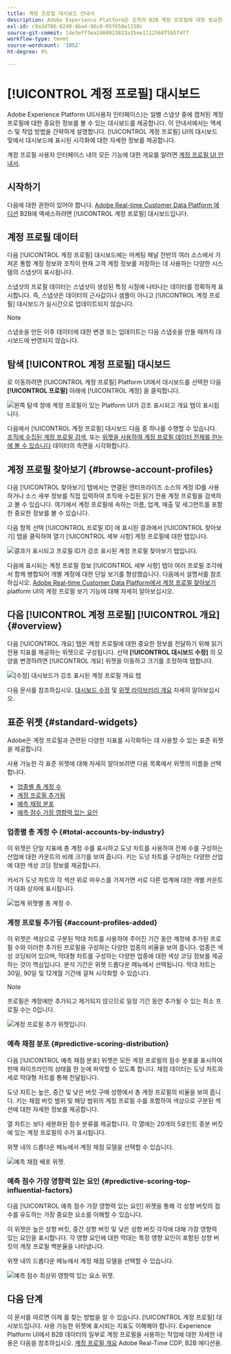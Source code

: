 ```yaml
---
title: 계정 프로필 대시보드 안내서
description: Adobe Experience Platform은 조직의 B2B 계정 프로필에 대한 중요한 정보를 볼 수 있는 대시보드를 제공합니다.
exl-id: c9a3d786-6240-4ba4-96c8-05f658e1150c
source-git-commit: 14e3eff3ea2469023823a35ee1112568f5b5f4f7
workflow-type: tm+mt
source-wordcount: '1052'
ht-degree: 0%

---
```


# [!UICONTROL 계정 프로필] 대시보드

Adobe Experience Platform UI(사용자 인터페이스)는 일별 스냅샷 중에 캡처된 계정 프로필에 대한 중요한 정보를 볼 수 있는 대시보드를 제공합니다. 이 안내서에서는 액세스 및 작업 방법을 간략하게 설명합니다. [!UICONTROL 계정 프로필] UI의 대시보드 및에서 대시보드에 표시된 시각화에 대한 자세한 정보를 제공합니다.

계정 프로필 사용자 인터페이스 내의 모든 기능에 대한 개요를 알려면 [계정 프로필 UI 안내서](../../rtcdp/accounts/account-profile-ui-guide.md).

## 시작하기

다음에 대한 권한이 있어야 합니다. [Adobe Real-time Customer Data Platform 에디션](../../rtcdp/b2b-overview.md) B2B에 액세스하려면 [!UICONTROL 계정 프로필] 대시보드입니다.

## 계정 프로필 데이터

다음 [!UICONTROL 계정 프로필] 대시보드에는 마케팅 채널 전반의 여러 소스에서 가져온 통합 계정 정보와 조직이 현재 고객 계정 정보를 저장하는 데 사용하는 다양한 시스템의 스냅샷이 표시됩니다.

스냅샷의 프로필 데이터는 스냅샷이 생성된 특정 시점에 나타나는 데이터를 정확하게 표시합니다. 즉, 스냅샷은 데이터의 근사값이나 샘플이 아니고 [!UICONTROL 계정 프로필] 대시보드가 실시간으로 업데이트되지 않습니다.

>[!NOTE]
>
>스냅숏을 만든 이후 데이터에 대한 변경 또는 업데이트는 다음 스냅숏을 만들 때까지 대시보드에 반영되지 않습니다.

## 탐색 [!UICONTROL 계정 프로필] 대시보드

로 이동하려면 [!UICONTROL 계정 프로필] Platform UI에서 대시보드를 선택한 다음 **[!UICONTROL 프로필]** 아래에 [!UICONTROL 계정] 을 클릭합니다.

![왼쪽 탐색 창에 계정 프로필이 있는 Platform UI가 강조 표시되고 개요 탭이 표시됩니다.](../images/account-profiles/account-profiles-dashboard.png)

다음에서 [!UICONTROL 계정 프로필] 대시보드 다음 중 하나를 수행할 수 있습니다. [조직에 수집된 계정 프로필 검색](#browse-account-profiles), 또는 [위젯을 사용하여 계정 프로필 데이터 전체를 한눈에 볼 수 있습니다](#standard-widgets) 데이터의 측면을 시각화합니다.

## 계정 프로필 찾아보기 {#browse-account-profiles}

다음 [!UICONTROL 찾아보기] 탭에서는 연결된 엔터프라이즈 소스의 계정 ID를 사용하거나 소스 세부 정보를 직접 입력하여 조직에 수집된 읽기 전용 계정 프로필을 검색하고 볼 수 있습니다. 여기에서 계정 프로필에 속하는 이름, 업계, 매출 및 세그먼트를 포함한 중요한 정보를 볼 수 있습니다.

다음 항목 선택 [!UICONTROL 프로필 ID] 에 표시된 결과에서 [!UICONTROL 찾아보기] 탭을 클릭하여 열기 [!UICONTROL 세부 사항] 계정 프로필에 대한 탭입니다.

![결과가 표시되고 프로필 ID가 강조 표시된 계정 프로필 찾아보기 탭입니다.](../images/account-profiles/account-profiles-browse-tab.png)

다음에 표시되는 계정 프로필 정보 [!UICONTROL 세부 사항] 탭이 여러 프로필 조각에서 함께 병합되어 개별 계정에 대한 단일 보기를 형성했습니다. 다음에서 설명서를 참조하십시오. [Adobe Real-time Customer Data Platform에서 계정 프로필 찾아보기](../../rtcdp/accounts/account-profile-ui-guide.md#browse-account-profiles) platform UI의 계정 프로필 보기 기능에 대해 자세히 알아보십시오.

## 다음 [!UICONTROL 계정 프로필] [!UICONTROL 개요] {#overview}

다음 [!UICONTROL 개요] 탭은 계정 프로필에 대한 중요한 정보를 전달하기 위해 읽기 전용 지표를 제공하는 위젯으로 구성됩니다. 선택 **[!UICONTROL 대시보드 수정]** 의 모양을 변경하려면 [!UICONTROL 개요] 위젯을 이동하고 크기를 조정하여 탭합니다.

![[수정] 대시보드가 강조 표시된 계정 프로필 개요 탭](../images/account-profiles/modify-dashboard.png)

다음 문서를 참조하십시오. [대시보드 수정](../customize/modify.md) 및 [위젯 라이브러리 개요](../customize/widget-library.md) 자세히 알아보십시오.

## 표준 위젯 {#standard-widgets}

Adobe은 계정 프로필과 관련된 다양한 지표를 시각화하는 데 사용할 수 있는 표준 위젯을 제공합니다.

사용 가능한 각 표준 위젯에 대해 자세히 알아보려면 다음 목록에서 위젯의 이름을 선택합니다.

* [업종별 총 계정 수](#total-accounts-by-industry)
* [계정 프로필 추가됨](#account-profiles-added)
* [예측 채점 분포](#predictive-scoring-distribution)
* [예측 점수 가장 영향력 있는 요인](#predictive-scoring-top-influential-factors)

### 업종별 총 계정 수 {#total-accounts-by-industry}

이 위젯은 단일 지표에 총 계정 수를 표시하고 도넛 차트를 사용하여 전체 수를 구성하는 산업에 대한 카운트의 비례 크기를 보여 줍니다. 키는 도넛 차트를 구성하는 다양한 산업에 대한 색상 코딩 정보를 제공합니다.

커서가 도넛 차트의 각 섹션 위로 마우스를 가져가면 서로 다른 업계에 대한 개별 카운트가 대화 상자에 표시됩니다.

![업계 위젯별 총 계정 수.](../images/account-profiles/total-accounts-by-industry-widget.png)

### 계정 프로필 추가됨 {#account-profiles-added}

이 위젯은 색상으로 구분된 막대 차트를 사용하여 주어진 기간 동안 계정에 추가된 프로필 수와 이러한 추가된 프로필을 구성하는 다양한 업종의 비율을 보여 줍니다. 업종은 색상 코딩되어 있으며, 막대형 차트를 구성하는 다양한 업종에 대한 색상 코딩 정보를 제공하는 것이 핵심입니다. 분석 기간은 위젯 드롭다운 메뉴에서 선택됩니다. 막대 차트는 30일, 90일 및 12개월 기간에 걸쳐 시각화할 수 있습니다.

>[!NOTE]
>
>프로필은 계정에만 추가되고 제거되지 않으므로 일정 기간 동안 추가될 수 있는 최소 프로필 수는 0입니다.

![계정 프로필 추가 위젯입니다.](../images/account-profiles/accounts-profiles-added-widget.png)

### 예측 채점 분포 {#predictive-scoring-distribution}

다음 [!UICONTROL 예측 채점 분포] 위젯은 모든 계정 프로필의 점수 분포를 표시하여 판매 파이프라인의 상태를 한 눈에 파악할 수 있도록 합니다. 채점 데이터는 도넛 차트와 세로 막대형 차트를 통해 전달됩니다.

도넛 차트는 높은, 중간 및 낮은 버킷 구매 성향에서 총 계정 프로필의 비율을 보여 줍니다. 키는 채점 버킷 범위 및 해당 범위의 계정 프로필 수를 포함하여 색상으로 구분된 섹션에 대한 자세한 정보를 제공합니다.

열 차트는 보다 세분화된 점수 분류를 제공합니다. 각 열에는 20개의 5포인트 증분 버킷에 있는 계정 프로필의 수가 표시됩니다.

위젯 내의 드롭다운 메뉴에서 계정 채점 모델을 선택할 수 있습니다.

![예측 채점 배포 위젯.](../images/account-profiles/predictive-scoring-distribution.png)

### 예측 점수 가장 영향력 있는 요인 {#predictive-scoring-top-influential-factors}

다음 [!UICONTROL 예측 점수 가장 영향력 있는 요인] 위젯을 통해 각 성향 버킷의 점수를 유도하는 가장 중요한 요소를 이해할 수 있습니다.

이 위젯은 높은 성향 버킷, 중간 성향 버킷 및 낮은 성향 버킷 각각에 대해 가장 영향력 있는 요인을 표시합니다. 각 영향 요인에 대한 막대는 특정 영향 요인이 포함된 성향 버킷의 계정 프로필 백분율을 나타냅니다.

위젯 내의 드롭다운 메뉴에서 계정 채점 모델을 선택할 수 있습니다.

![예측 점수 최상위 영향력 있는 요소 위젯.](../images/account-profiles/predictive-scoring-top-influential-factors.png)

## 다음 단계

이 문서를 따르면 이제 를 찾는 방법을 알 수 있습니다. [!UICONTROL 계정 프로필] 대시보드입니다. 사용 가능한 위젯에 표시되는 지표도 이해해야 합니다. Experience Platform UI에서 B2B 데이터의 일부로 계정 프로필을 사용하는 작업에 대한 자세한 내용은 다음을 참조하십시오. [계정 프로필 개요](../../rtcdp/accounts/account-profile-overview.md) Adobe Real-Time CDP, B2B 에디션용.
